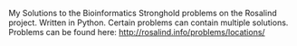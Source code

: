 My Solutions to the Bioinformatics Stronghold problems on the Rosalind project.
Written in Python. Certain problems can contain multiple solutions.
Problems can be found here: http://rosalind.info/problems/locations/
